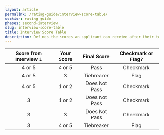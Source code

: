 ```yaml
---
layout: article
permalink: /rating-guide/interview-score-table/
section: rating-guide
phases: second-interview
slug: interview-score-table
title: Interview Score Table
description: Defines the scores an applicant can receive after their technical interviews.
---
```


| Score from Interview 1 | Your Score | Final Score | Checkmark or Flag? |
|:-------------:|:-------------:|:---:|:---:|
| 4 or 5 | 4 or 5 | Pass | Checkmark |
| 4 or 5 | 3 | Tiebreaker | Flag |
| 4 or 5 | 1 or 2 | Does Not Pass | Checkmark |
| 3 | 1 or 2 | Does Not Pass | Checkmark |
| 3 | 3 | Does Not Pass | Checkmark |
| 3 | 4 or 5 | Tiebreaker | Flag |
